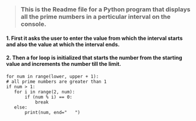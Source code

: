 > ### This is the Readme file for a Python program that displays all the prime numbers in a perticular interval on the console.

#### 1. First it asks the user to enter the value from which the interval starts and also the value at which the interval ends.

#### 2. Then a for loop is initialized that starts the number from the starting value and increments the number till the limit.

    for num in range(lower, upper + 1):
    # all prime numbers are greater than 1
    if num > 1:
       for i in range(2, num):
           if (num % i) == 0:
               break
       else:
           print(num, end="   ")
